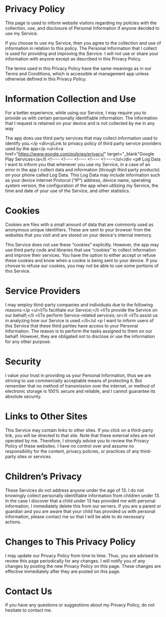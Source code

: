 # Privacy Policy

This page is used to inform website visitors regarding my policies with the collection, use, and
                    disclosure of Personal Information if anyone decided to use my Service.


If you choose to use my Service, then you agree to the collection and use of information in relation
                    to this policy. The Personal Information that I collect is used for providing and improving the
                    Service. I will not use or share your information with anyone except as described
                    in this Privacy Policy.


The terms used in this Privacy Policy have the same meanings as in our Terms and Conditions, which is accessible
                    at management app unless otherwise defined in this Privacy Policy.


# Information Collection and Use

For a better experience, while using our Service, I may require you to provide us with certain
                    personally identifiable information. The information that I request is retained on your device and is not collected by me in any way


The app does use third party services that may collect information used to identify you.</p <div<pLink to privacy policy of third party service providers used by the app</p <ul<li<a href="https://www.google.com/policies/privacy/" target="_blank"Google Play Services</a</li <!---- <!---- <!---- <!---- <!----</ul</div <p# Log Data I want to inform you that whenever you use my Service, in a case of an
                    error in the app I collect data and information (through third party products) on your phone
                    called Log Data. This Log Data may include information such as your device Internet Protocol (“IP”) address,
                    device name, operating system version, the configuration of the app when utilizing my Service,
                    the time and date of your use of the Service, and other statistics.


# Cookies

Cookies are files with a small amount of data that are commonly used as anonymous unique identifiers. These
                    are sent to your browser from the websites that you visit and are stored on your device's internal memory.


This Service does not use these “cookies” explicitly. However, the app may use third party code and libraries
                    that use “cookies” to collect information and improve their services. You have the option to either
                    accept or refuse these cookies and know when a cookie is being sent to your device. If you choose to
                    refuse our cookies, you may not be able to use some portions of this Service.


# Service Providers 

I may employ third-party companies and individuals due to the following reasons:</p <ul<liTo facilitate our Service;</li <liTo provide the Service on our behalf;</li <liTo perform Service-related services; or</li <liTo assist us in analyzing how our Service is used.</li</ul <p I want to inform users of this Service that these third parties have access to your
                    Personal Information. The reason is to perform the tasks assigned to them on our behalf. However, they
                    are obligated not to disclose or use the information for any other purpose.


# Security 

I value your trust in providing us your Personal Information, thus we are striving
                    to use commercially acceptable means of protecting it. But remember that no method of transmission over
                    the internet, or method of electronic storage is 100% secure and reliable, and I cannot guarantee
                    its absolute security.


# Links to Other Sites

This Service may contain links to other sites. If you click on a third-party link, you will be directed
                    to that site. Note that these external sites are not operated by me. Therefore, I strongly
                    advise you to review the Privacy Policy of these websites. I have no control over
                    and assume no responsibility for the content, privacy policies, or practices of any third-party sites
                    or services.


# Children’s Privacy

These Services do not address anyone under the age of 13. I do not knowingly collect
                    personally identifiable information from children under 13. In the case I discover that a child
                    under 13 has provided me with personal information, I immediately delete this from
                    our servers. If you are a parent or guardian and you are aware that your child has provided us with personal
                    information, please contact me so that I will be able to do necessary actions.


# Changes to This Privacy Policy 

I may update our Privacy Policy from time to time. Thus, you are advised to review
                    this page periodically for any changes. I will notify you of any changes by posting
                    the new Privacy Policy on this page. These changes are effective immediately after they are posted on
                    this page.


# Contact Us

If you have any questions or suggestions about my Privacy Policy, do not hesitate to contact
                    me.
